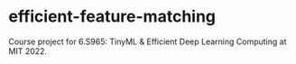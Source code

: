 # efficient-feature-matching
Course project for 6.S965: TinyML &amp; Efficient Deep Learning Computing at MIT 2022.
